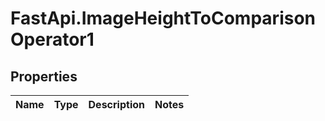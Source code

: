 # FastApi.ImageHeightToComparisonOperator1

## Properties
Name | Type | Description | Notes
------------ | ------------- | ------------- | -------------
